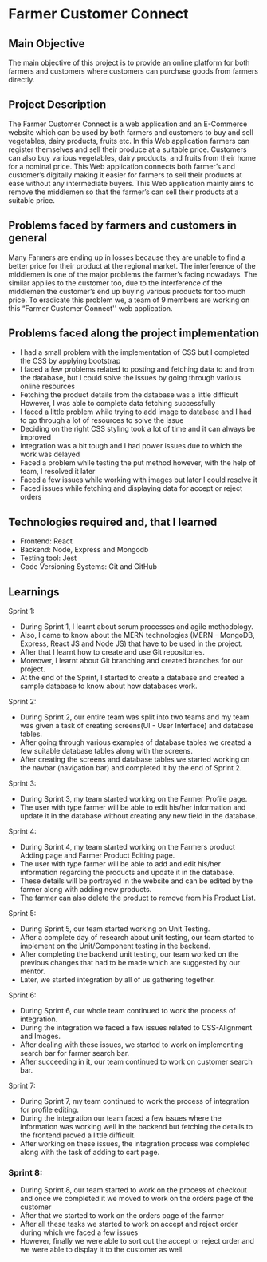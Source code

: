 # Farmer Customer Connect
## Main Objective
The main objective of this project is to provide an online platform for both farmers and customers where customers can purchase goods from farmers directly.

## Project Description
The Farmer Customer Connect is a web application and an E-Commerce website which can be used by both farmers and customers to buy and sell vegetables, dairy products, fruits etc. In this Web application farmers can register themselves and sell their produce at a suitable price. Customers can also buy various vegetables, dairy products, and fruits from their home for a nominal price. This Web application connects both farmer’s and customer’s digitally making it easier for farmers to sell their products at ease without any intermediate buyers. This Web application mainly aims to remove the middlemen so that the farmer’s can sell their products at a suitable price.

## Problems faced by farmers and customers in general
Many Farmers are ending up in losses because they are unable to find a better price for their product at the regional market. The interference of the middlemen is one of the major problems the farmer’s facing nowadays. The similar applies to the customer too, due to the interference of the middlemen the customer’s end up buying various products for too much price. To eradicate this problem we, a team of 9 members are working on this “Farmer Customer Connect'' web application.


## Problems faced along the project implementation
* I had a small problem with the implementation of CSS but I completed the CSS by applying bootstrap
* I faced a few problems related to posting and fetching data to and from the database, but I could solve the issues by going through various online resources
* Fetching the product details from the database was a little difficult However, I was able to complete data fetching successfully
* I faced a little problem while trying to add image to database and I had to go through a lot of resources to solve the issue
* Deciding on the right CSS styling took a lot of time and it can always be improved
* Integration was a bit tough and I had power issues due to which the work was delayed
* Faced a problem while testing the put method however, with the help of team, I resolved it later
* Faced a few issues while working with images but later I could resolve it
* Faced issues while fetching and displaying data for accept or reject orders

## Technologies required and, that I learned
* Frontend:
React
* Backend:
Node, Express and Mongodb
* Testing tool:
Jest
* Code Versioning Systems:
Git and GitHub

## Learnings
Sprint 1:
* During Sprint 1, I learnt about scrum processes and agile methodology. 
* Also, I came to know about the MERN technologies (MERN - MongoDB, Express, React JS and Node JS) that have to be used in the project. 
* After that I learnt how to create and use Git repositories. 
* Moreover, I learnt about Git branching and created branches for our project. 
* At the end of the Sprint, I started to create a database and created a sample database to know about how databases work.

Sprint 2:
* During Sprint 2, our entire team was split into two teams and my team was given a task of creating screens(UI - User Interface) and database tables. 
* After going through various examples of database tables we created a few suitable database tables along with the screens. 
* After creating the screens and database tables we started working on the navbar (navigation bar) and completed it by the end of Sprint 2.

Sprint 3:
* During Sprint 3, my team started working on the Farmer Profile page. 
* The user with type farmer will be able to edit his/her information and update it in the database without creating any new field in the database. 

Sprint 4:
* During Sprint 4, my team started working on the Farmers product Adding page and Farmer Product Editing page.
* The user with type farmer will be able to add and edit his/her information regarding the products and update it in the database. 
* These details will be portrayed in the website and can be edited by the farmer along with adding new products.
* The farmer can also delete the product to remove from his Product List. 

Sprint 5:
* During Sprint 5, our team started working on Unit Testing.
* After a complete day of research about unit testing, our team started to implement on the Unit/Component testing in the backend.
* After completing the backend unit testing, our team worked on the previous changes that had to be made which are suggested by our mentor. 
* Later, we started integration by all of us gathering together.

Sprint 6:
* During Sprint 6, our whole team continued to work the process of integration.
* During the integration we faced a few issues related to CSS-Alignment and Images.
* After dealing with these issues, we started to work on implementing search bar for farmer search bar.
* After succeeding in it, our team continued to work on customer search bar.

Sprint 7:
* During Sprint 7, my team continued to work the process of integration for profile editing. 
* During the integration our team faced a few issues where the information was working well in the backend but fetching the details to the frontend proved a little difficult. 
* After working on these issues, the integration process was completed along with the task of adding to cart page.

### Sprint 8:
* During Sprint 8, our team started to work on the process of checkout and once we completed it we moved to work on the orders page of the customer
* After that we started to work on the orders page of the farmer
* After all these tasks we started to work on accept and reject order during which we faced a few issues
* However, finally we were able to sort out the accept or reject order and we were able to display it to the customer as well.
